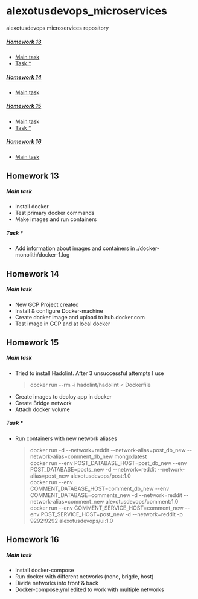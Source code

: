 # alexotusdevops_microservices
alexotusdevops microservices repository

##### [Homework 13](#hw13) 
 * [Main task](#hw131)  
 * [Task *](#hw132) 
##### [Homework 14](#hw14)  
 * [Main task](#hw141)  
##### [Homework 15](#hw15)  
 * [Main task](#hw151)  
 * [Task *](#hw152)  
##### [Homework 16](#hw16)  
 * [Main task](#hw161)  



<a name="hw13"></a>
## Homework 13
<a name="hw131"></a>
##### Main task  
  - Install docker  
  - Test primary docker commands  
  - Make images and run containers  

<a name="hw132"></a>
##### Task *  
  - Add information about images and containers in ./docker-monolith/docker-1.log

<a name="hw14"></a>
## Homework 14
<a name="hw141"></a>
##### Main task  
  - New GCP Project created  
  - Install & configure Docker-machine  
  - Create docker image and upload to hub.docker.com  
  - Test image in GCP and at local docker  


<a name="hw15"></a>
## Homework 15
<a name="hw151"></a>
##### Main task  
  - Tried to install Hadolint. After 3 unsuccessful attempts I use  
    > docker run --rm -i hadolint/hadolint < Dockerfile  
  - Create images to deploy app in docker  
  - Create Bridge network  
  - Attach docker volume 

<a name="hw152"></a>
##### Task *  
  - Run containers with new network aliases  
    > docker run -d --network=reddit --network-alias=post_db_new --network-alias=comment_db_new mongo:latest  
    > docker run --env POST_DATABASE_HOST=post_db_new --env POST_DATABASE=posts_new -d --network=reddit --network-alias=post_new alexotusdevops/post:1.0  
    > docker run --env COMMENT_DATABASE_HOST=comment_db_new --env COMMENT_DATABASE=comments_new -d --network=reddit --network-alias=comment_new alexotusdevops/comment:1.0  
    > docker run --env COMMENT_SERVICE_HOST=comment_new --env POST_SERVICE_HOST=post_new -d --network=reddit -p 9292:9292 alexotusdevops/ui:1.0  

<a name="hw16"></a>
## Homework 16
<a name="hw161"></a>
##### Main task  
  - Install docker-compose  
  - Run docker with different networks (none, brigde, host)  
  - Divide networks into front & back  
  - Docker-compose.yml edited to work with multiple networks  

